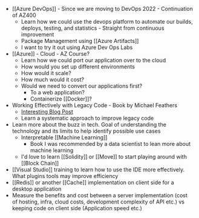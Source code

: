 - [[Azure DevOps]] - Since we are moving to DevOps 2022 - Continuation of AZ400
	- Learn how we could use the devops platform to automate our builds, deploys, testing, and statistics - Straight from continuous improvement
	- Package Management using [[Azure Artifacts]]
	- I want to try it out using Azure Dev Ops Labs
- [[Azure]] - Cloud - AZ Course?
	- Learn how we could port our application over to the cloud
	- How would you set up different environments
	- How would it scale?
	- How much would it cost?
	- Would we need to convert our applications first?
		- To a web application?
		- Containerize [[Docker]]?
- Working Effectively with Legacy Code - Book by Michael Feathers
	- [Interesting Blog Post](https://understandlegacycode.com/blog/key-points-of-working-effectively-with-legacy-code/)
	- Learn a systematic approach to improve legacy code
- Learn more about the buzz in tech. Goal of understanding the technology and its limits to help identify possible use cases
	- Interpretable [[Machine Learning]]
		- Book I was recommended by a data scientist to lean more about machine learning
	- I'd love to learn [[Solidity]] or [[Move]] to start playing around with [[Block Chain]]
- [[Visual Studio]] training to learn how to use the IDE more effectively. What plugins tools may improve efficiency
- [[Redis]] or another [[Cache]] implementation on client side for a desktop application
- Measure the benefits and cost between a server implementation (cost of hosting, infra, cloud costs, development complexity of API etc.) vs keeping code on client side (Application speed etc.)